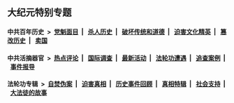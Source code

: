 ## 大纪元特别专题

#### 中共百年历史 &nbsp;>&nbsp; [党魁面目](indexes/nf1176107/README.md?06180430) &nbsp;| &nbsp; [杀人历史](indexes/nf1176106/README.md?06180430) &nbsp;| &nbsp; [破坏传统和道德](indexes/nf1176106/README.md?06180430) &nbsp;| &nbsp; [迫害文化精英](indexes/nf1176111/README.md?06180430) &nbsp;| &nbsp; [篡改历史](indexes/nf1176115/README.md?06180430) &nbsp;| &nbsp; [卖国](indexes/nf1176117/README.md?06180430) 

#### 中共活摘器官 &nbsp;>&nbsp; [热点评论](indexes/nf5879/README.md?06180430) &nbsp;| &nbsp; [国际调查](indexes/nf5947/README.md?06180430) &nbsp;| &nbsp; [最新活动](indexes/nf5883/README.md?06180430) &nbsp;| &nbsp; [法轮功遭遇](indexes/nf5881/README.md?06180430) &nbsp;| &nbsp; [追查案例](indexes/nf5880/README.md?06180430) &nbsp;| &nbsp; [事件报导](indexes/nf5877/README.md?06180430) 

#### 法轮功专辑 &nbsp;>&nbsp; [自焚伪案](indexes/nf5562/README.md?06180430) &nbsp;| &nbsp; [迫害真相](indexes/nf4379/README.md?06180430) &nbsp;| &nbsp; [历史事件回顾](indexes/nf5793/README.md?06180430) &nbsp;| &nbsp; [真相特辑](indexes/nf4389/README.md?06180430) &nbsp;| &nbsp; [社会支持](indexes/nf4386/README.md?06180430) &nbsp;| &nbsp; [大法徒的故事](indexes/nf1147481/README.md?06180430) 


